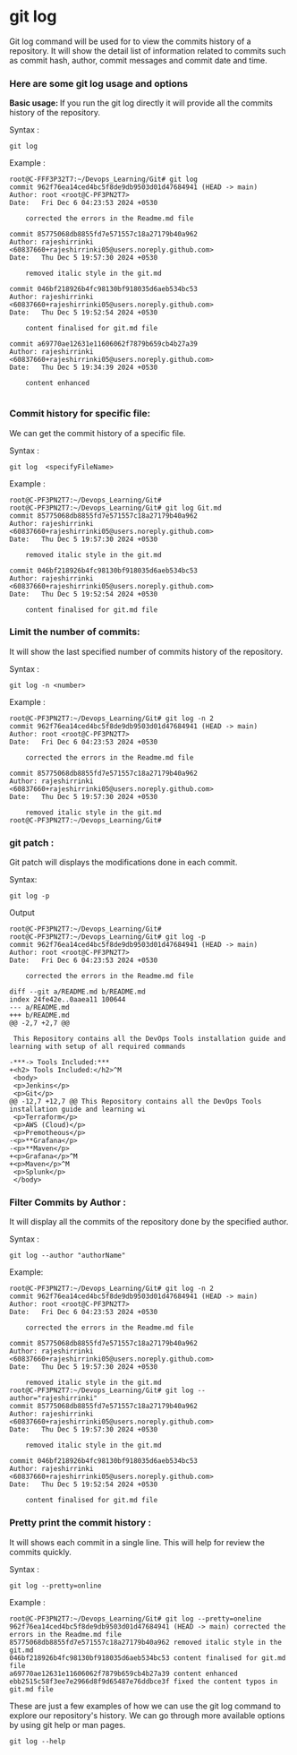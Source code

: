 # git log

Git log command will be used for to view the commits history of a repository. It will show the detail list of information related to commits such as commit hash, author, commit messages and commit date and time.

<h3> Here are some git log usage and options </h3>

<b>Basic usage: </b> If you run the git log directly it will provide all the commits history of the repository.

Syntax : 
``` 
git log   
```
Example :
```
root@C-FFF3P32T7:~/Devops_Learning/Git# git log
commit 962f76ea14ced4bc5f8de9db9503d01d47684941 (HEAD -> main)
Author: root <root@C-PF3PN2T7>
Date:   Fri Dec 6 04:23:53 2024 +0530

    corrected the errors in the Readme.md file

commit 85775068db8855fd7e571557c18a27179b40a962
Author: rajeshirrinki <60837660+rajeshirrinki05@users.noreply.github.com>
Date:   Thu Dec 5 19:57:30 2024 +0530

    removed italic style in the git.md

commit 046bf218926b4fc98130bf918035d6aeb534bc53
Author: rajeshirrinki <60837660+rajeshirrinki05@users.noreply.github.com>
Date:   Thu Dec 5 19:52:54 2024 +0530

    content finalised for git.md file

commit a69770ae12631e11606062f7879b659cb4b27a39
Author: rajeshirrinki <60837660+rajeshirrinki05@users.noreply.github.com>
Date:   Thu Dec 5 19:34:39 2024 +0530

    content enhanced


```

<h3>Commit history for specific file: </h3> We can get the commit history of a specific file.

Syntax : 
``` 
git log  <specifyFileName>
```
Example :
```
root@C-PF3PN2T7:~/Devops_Learning/Git#
root@C-PF3PN2T7:~/Devops_Learning/Git# git log Git.md
commit 85775068db8855fd7e571557c18a27179b40a962
Author: rajeshirrinki <60837660+rajeshirrinki05@users.noreply.github.com>
Date:   Thu Dec 5 19:57:30 2024 +0530

    removed italic style in the git.md

commit 046bf218926b4fc98130bf918035d6aeb534bc53
Author: rajeshirrinki <60837660+rajeshirrinki05@users.noreply.github.com>
Date:   Thu Dec 5 19:52:54 2024 +0530

    content finalised for git.md file

```
<h3>Limit the number of commits:</h3>

It will show the last specified number of commits history of the repository.

Syntax :
```
git log -n <number>
```
Example :
```
root@C-PF3PN2T7:~/Devops_Learning/Git# git log -n 2
commit 962f76ea14ced4bc5f8de9db9503d01d47684941 (HEAD -> main)
Author: root <root@C-PF3PN2T7>
Date:   Fri Dec 6 04:23:53 2024 +0530

    corrected the errors in the Readme.md file

commit 85775068db8855fd7e571557c18a27179b40a962
Author: rajeshirrinki <60837660+rajeshirrinki05@users.noreply.github.com>
Date:   Thu Dec 5 19:57:30 2024 +0530

    removed italic style in the git.md
root@C-PF3PN2T7:~/Devops_Learning/Git#
```


<h3> git patch : </h3>

Git patch will displays the modifications done in each commit.

Syntax:
```
git log -p
```
Output
```
root@C-PF3PN2T7:~/Devops_Learning/Git#
root@C-PF3PN2T7:~/Devops_Learning/Git# git log -p
commit 962f76ea14ced4bc5f8de9db9503d01d47684941 (HEAD -> main)
Author: root <root@C-PF3PN2T7>
Date:   Fri Dec 6 04:23:53 2024 +0530

    corrected the errors in the Readme.md file

diff --git a/README.md b/README.md
index 24fe42e..0aaea11 100644
--- a/README.md
+++ b/README.md
@@ -2,7 +2,7 @@

 This Repository contains all the DevOps Tools installation guide and learning with setup of all required commands

-***-> Tools Included:***
+<h2> Tools Included:</h2>^M
 <body>
 <p>Jenkins</p>
 <p>Git</p>
@@ -12,7 +12,7 @@ This Repository contains all the DevOps Tools installation guide and learning wi
 <p>Terraform</p>
 <p>AWS (Cloud)</p>
 <p>Premotheous</p>
-<p>**Grafana</p>
-<p>**Maven</p>
+<p>Grafana</p>^M
+<p>Maven</p>^M
 <p>Splunk</p>
 </body>
```
<h3> Filter Commits by Author :</h3>

It will display all the commits of the repository done by the specified author.

Syntax :

```
git log --author "authorName"
```
Example:
```
root@C-PF3PN2T7:~/Devops_Learning/Git# git log -n 2
commit 962f76ea14ced4bc5f8de9db9503d01d47684941 (HEAD -> main)
Author: root <root@C-PF3PN2T7>
Date:   Fri Dec 6 04:23:53 2024 +0530

    corrected the errors in the Readme.md file

commit 85775068db8855fd7e571557c18a27179b40a962
Author: rajeshirrinki <60837660+rajeshirrinki05@users.noreply.github.com>
Date:   Thu Dec 5 19:57:30 2024 +0530

    removed italic style in the git.md
root@C-PF3PN2T7:~/Devops_Learning/Git# git log --author="rajeshirrinki"
commit 85775068db8855fd7e571557c18a27179b40a962
Author: rajeshirrinki <60837660+rajeshirrinki05@users.noreply.github.com>
Date:   Thu Dec 5 19:57:30 2024 +0530

    removed italic style in the git.md

commit 046bf218926b4fc98130bf918035d6aeb534bc53
Author: rajeshirrinki <60837660+rajeshirrinki05@users.noreply.github.com>
Date:   Thu Dec 5 19:52:54 2024 +0530

    content finalised for git.md file
```
<h3> Pretty print the commit history : </h3>

It will shows each commit in a single line. This will help for review the commits quickly.

Syntax :
```
git log --pretty=online
```

Example :
```
root@C-PF3PN2T7:~/Devops_Learning/Git# git log --pretty=oneline
962f76ea14ced4bc5f8de9db9503d01d47684941 (HEAD -> main) corrected the errors in the Readme.md file
85775068db8855fd7e571557c18a27179b40a962 removed italic style in the git.md
046bf218926b4fc98130bf918035d6aeb534bc53 content finalised for git.md file
a69770ae12631e11606062f7879b659cb4b27a39 content enhanced
ebb2515c58f3ee7e2966d8f9d65487e76ddbce3f fixed the content typos in git.md file
```

These are just a few examples of how we can use the git log command to explore our repository's history. We can go through more available options by using git help or man pages.

``` git log --help ```